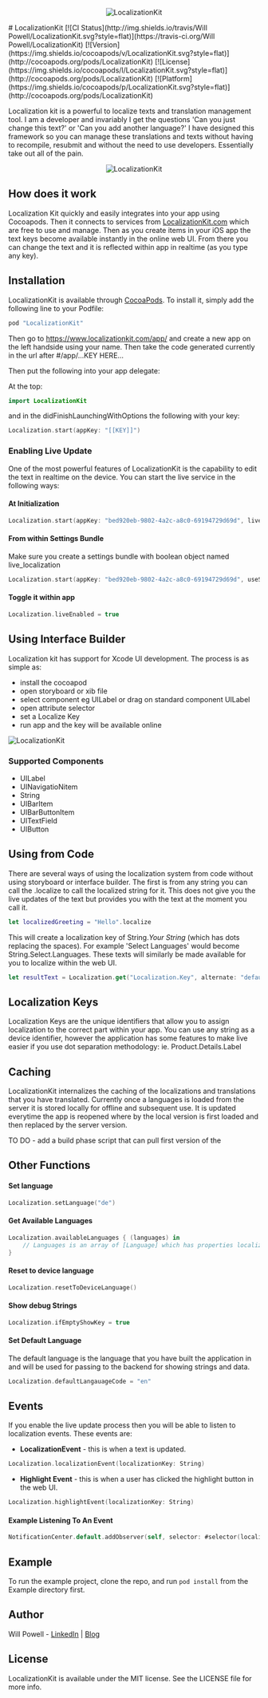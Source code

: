 
<p align="center" >
<img src="https://raw.githubusercontent.com/willpowell8/LocalizationKit_iOS/master/page/LocalizationLogo.png" alt="LocalizationKit" title="LocalizationKit">
</p>
# LocalizationKit
[![CI Status](http://img.shields.io/travis/Will Powell/LocalizationKit.svg?style=flat)](https://travis-ci.org/Will Powell/LocalizationKit)
[![Version](https://img.shields.io/cocoapods/v/LocalizationKit.svg?style=flat)](http://cocoapods.org/pods/LocalizationKit)
[![License](https://img.shields.io/cocoapods/l/LocalizationKit.svg?style=flat)](http://cocoapods.org/pods/LocalizationKit)
[![Platform](https://img.shields.io/cocoapods/p/LocalizationKit.svg?style=flat)](http://cocoapods.org/pods/LocalizationKit)

Localization kit is a powerful to localize texts and translation management tool. I am a developer and invariably I get the questions 'Can you just change this text?' or 'Can you add another language?' I have designed this framework so you can manage these translations and texts without having to recompile, resubmit and without the need to use developers. Essentially take out all of the pain.

<p align="center" >
<img src="https://raw.githubusercontent.com/willpowell8/LocalizationKit_iOS/master/page/Localization.gif" alt="LocalizationKit" title="LocalizationKit">
</p>

## How does it work
Localization Kit quickly and easily integrates into your app using Cocoapods. Then it connects to services from [LocalizationKit.com](http://www.localizationkit.com/app/) which are free to use and manage. Then as you create items in your iOS app the text keys become available instantly in the online web UI. From there you can change the text and it is reflected within app in realtime (as you type any key).

## Installation

LocalizationKit is available through [CocoaPods](http://cocoapods.org). To install
it, simply add the following line to your Podfile:
```ruby
pod "LocalizationKit"
```

Then go to https://www.localizationkit.com/app/ and create a new app on the left handside using your name. Then take the code generated currently in the url after #/app/...KEY HERE...

Then put the following into your app delegate:

At the top:
```swift
import LocalizationKit
```
and in the didFinishLaunchingWithOptions the following with your key:
```swift
Localization.start(appKey: "[[KEY]]")
```

### Enabling Live Update
One of the most powerful features of LocalizationKit is the capability to edit the text in realtime on the device. You can start the live service in the following ways:
#### At Initialization
```swift
Localization.start(appKey: "bed920eb-9802-4a2c-a8c0-69194729d69d", live: true)
```

#### From within Settings Bundle
Make sure you create a settings bundle with boolean object named live_localization
```swift
Localization.start(appKey: "bed920eb-9802-4a2c-a8c0-69194729d69d", useSettings: true)
```
#### Toggle it within app
```swift
Localization.liveEnabled = true
```

## Using Interface Builder
Localization kit has support for Xcode UI development. The process is as simple as:
- install the cocoapod
- open storyboard or xib file
- select component eg UILabel or drag on standard component UILabel
- open attribute selector
- set a Localize Key
- run app and the key will be available online
<img src="https://raw.githubusercontent.com/willpowell8/LocalizationKit_iOS/master/page/iOS_Localization_IBInspector_Xcode_1_1.png" alt="LocalizationKit" title="LocalizationKit">
</p>

### Supported Components
- UILabel
- UINavigatioNitem
- String
- UIBarItem
- UIBarButtonItem
- UITextField
- UIButton

## Using from Code
There are several ways of using the localization system from code without using storyboard or interface builder. The first is from any string you can call the .localize to call the localized string for it. This does not give you the live updates of the text but provides you with the text at the moment you call it.
```swift
let localizedGreeting = "Hello".localize
```
This will create a localization key of String.*Your String* (which has dots replacing the spaces). For example 'Select Languages' would become String.Select.Languages. These texts will similarly be made available for you to localize within the web UI.
```swift
let resultText = Localization.get("Localization.Key", alternate: "default label text")
```
## Localization Keys
Localization Keys are the unique identifiers that allow you to assign localization to the correct part within your app. You can use any string as a device identifier, however the application has some features to make live easier if you use dot separation methodology: ie. Product.Details.Label

## Caching
LocalizationKit internalizes the caching of the localizations and translations that you have translated. Currently once a languages is loaded from the server it is stored locally for offline and subsequent use. It is updated everytime the app is reopened where by the local version is first loaded and then replaced by the server version.

TO DO - add a build phase script that can pull first version of the 

## Other Functions

#### Set language
```swift
Localization.setLanguage("de")
```

#### Get Available Languages
```swift
Localization.availableLanguages { (languages) in
    // Languages is an array of [Language] which has properties localizedName and key
}
```

#### Reset to device language
```swift
Localization.resetToDeviceLanguage()
```

#### Show debug Strings
```swift
Localization.ifEmptyShowKey = true
```

#### Set Default Language
The default language is the language that you have built the application in and will be used for passing to the backend for showing strings and data.
```swift
Localization.defaultLangauageCode = "en"
```


## Events
If you enable the live update process then you will be able to listen to localization events. These events are:

- **LocalizationEvent**  - this is when a text is updated. 
```swift
Localization.localizationEvent(localizationKey: String)
```
- **Highlight Event** - this is when a user has clicked the highlight button in the web UI.
```swift
Localization.highlightEvent(localizationKey: String)
```

#### Example Listening To An Event

```swift
NotificationCenter.default.addObserver(self, selector: #selector(localizationHighlight), name: Localization.highlightEvent(localizationKey: LocalizeKey!), object: nil)
```


## Example
To run the example project, clone the repo, and run `pod install` from the Example directory first.

## Author

Will Powell - [LinkedIn](https://www.linkedin.com/in/willpowelluk) | [Blog](http://www.willpowell.co.uk)

## License

LocalizationKit is available under the MIT license. See the LICENSE file for more info.
